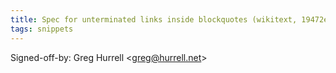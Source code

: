 ```yaml
---
title: Spec for unterminated links inside blockquotes (wikitext, 19472e3)
tags: snippets
---
```


Signed-off-by: Greg Hurrell &lt;greg@hurrell.net&gt;
